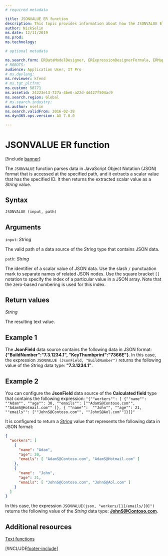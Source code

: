 ```yaml
---
# required metadata

title: JSONVALUE ER function
description: This topic provides information about how the JSONVALUE Electronic reporting (ER) function is used.
author: NickSelin
ms.date: 12/11/2019
ms.prod: 
ms.technology: 

# optional metadata

ms.search.form: ERDataModelDesigner, ERExpressionDesignerFormula, ERMappedFormatDesigner, ERModelMappingDesigner
# ROBOTS: 
audience: Application User, IT Pro
# ms.devlang: 
ms.reviewer: kfend
# ms.tgt_pltfrm: 
ms.custom: 58771
ms.assetid: 24223e13-727a-4be6-a22d-4d427f504ac9
ms.search.region: Global
# ms.search.industry: 
ms.author: nselin
ms.search.validFrom: 2016-02-28
ms.dyn365.ops.version: AX 7.0.0

---
```


# JSONVALUE ER function

[!include [banner](../includes/banner.md)]

The `JSONVALUE` function parses data in JavaScript Object Notation (JSON) format that is accessed at the specified path, and it extracts a scalar value that has the specified ID. It then returns the extracted scalar value as a *String* value.

## Syntax

```vb
JSONVALUE (input, path)
```

## Arguments

`input`: *String*

The valid path of a data source of the *String* type that contains JSON data.

`path`: *String*

The identifier of a scalar value of JSON data. Use the slash `/` punctuation mark to separate names of related JSON nodes. Use the square bracket `[]` notation to specify the index of a particular value in a JSON array. Note that the zero-based numbering is used for this index.

## Return values

*String*

The resulting text value.

## Example 1

The **JsonField** data source contains the following data in JSON format: **{"BuildNumber":"7.3.1234.1", "KeyThumbprint":"7366E"}**. In this case, the expression `JSONVALUE (JsonField, "BuildNumber")` returns the following value of the *String* data type: **"7.3.1234.1"**.

## Example 2

You can configure the **JsonField** data source of the **Calculated field** type that contains the following expression: `"{""workers"": [ {""name"": ""Adam"", ""age"": 30, ""emails"": [""AdamS@Contoso.com"", ""AdamS@Hotmail.com"" ]}, { ""name"":  ""John"", ""age"": 21, ""emails"": [""JohnS@Contoso.com"", ""JohnS@Aol.com""]}]}"`

It is configured to return a [*String*](er-formula-supported-data-types-primitive.md#string) value that represents the following data in JSON format:

```json
{
  "workers": [
    {
      "name": "Adam",
      "age": 30,
      "emails": [ "AdamS@Contoso.com", "AdamS@Hotmail.com" ]
    },
    {
      "name":  "John",
      "age": 21,
      "emails": [ "JohnS@Contoso.com", "JohnS@Aol.com" ]
    }
  ]
}
```

In this case, the expression `JSONVALUE(json, "workers/[1]/emails/[0]")` returns the following value of the *String* data type: **JohnS@Contoso.com**.

## Additional resources

[Text functions](er-functions-category-text.md)


[!INCLUDE[footer-include](../../../includes/footer-banner.md)]
